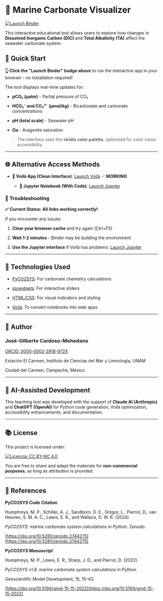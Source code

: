 # 🌊 Marine Carbonate Visualizer

  

[![Launch Binder](https://mybinder.org/badge_logo.svg)](https://mybinder.org/v2/gh/gilbertoCM/marine_carbonate_visualizer/HEAD?urlpath=voila%2Frender%2Fmarine_carbonate_TA_DIC.ipynb)

  

This interactive educational tool allows users to explore how changes in **Dissolved Inorganic Carbon (DIC)** and **Total Alkalinity (TA)** affect the seawater carbonate system.

  

## 🚀 **Quick Start**

  

**👆 Click the "Launch Binder" badge above** to run the interactive app in your browser - no installation required!
  

The tool displays real-time updates for:

  

- **pCO₂ (µatm)** - Partial pressure of CO₂

- **HCO₃⁻ and CO₃²⁻ (µmol/kg)** - Bicarbonate and carbonate concentrations  

- **pH (total scale)** - Seawater pH

- **Ωa** - Aragonite saturation

  

> The interface uses the **viridis color palette**, optimized for color vision accessibility.

  

---

  

## 🌐 **Alternative Access Methods**

  
- **📱 Voilà App (Clean Interface)**: [Launch Voilà](https://mybinder.org/v2/gh/gilbertoCM/marine_carbonate_visualizer/HEAD?urlpath=voila%2Frender%2Fmarine_carbonate_TA_DIC.ipynb) ✅ **WORKING**

 
  - **📓 Jupyter Notebook (With Code)**: [Launch Jupyter](https://mybinder.org/v2/gh/gilbertoCM/marine_carbonate_visualizer/HEAD)

  

### 🔧 **Troubleshooting**

  

**✅ Current Status: All links working correctly!**

  

If you encounter any issues:

  
1. **Clear your browser cache** and try again (Ctrl+F5)

2. **Wait 1-2 minutes** - Binder may be building the environment

3. **Use the Jupyter interface** if Voilà has problems: [Launch Jupyter](https://mybinder.org/v2/gh/gilbertoCM/marine_carbonate_TA_DIC.ipynb/HEAD)

  

---

  

## 🧪 Technologies Used

  

- [PyCO2SYS](https://github.com/mvdh7/PyCO2SYS): For carbonate chemistry calculations

- [ipywidgets](https://ipywidgets.readthedocs.io/): For interactive sliders

- [HTML/CSS](https://developer.mozilla.org/): For visual indicators and styling

- [Voilà](https://voila.readthedocs.io/): To convert notebooks into web apps

  

---

  

## 👤 Author

  

### **José-Gilberto Cardoso-Mohedano**  

[ORCID: 0000-0002-2918-972X](https://orcid.org/0000-0002-2918-972X)  

Estación El Carmen, Instituto de Ciencias del Mar y Limnología, UNAM  

Ciudad del Carmen, Campeche, México

 

---

  

## 🤖 AI-Assisted Development

  

This teaching tool was developed with the support of **Claude AI (Anthropic)** and **ChatGPT (OpenAI)** for Python code generation, Voilà optimization, accessibility enhancements, and documentation.

  

---

  

## 📚 License

  

This project is licensed under:

  

[![Licencia: CC BY-NC 4.0](https://licensebuttons.net/l/by-nc/4.0/88x31.png)](https://creativecommons.org/licenses/by-nc/4.0/)

  

You are free to share and adapt the materials for **non-commercial purposes**, as long as attribution is provided.

  

---

  

## 📖 References

  

**PyCO2SYS Code Citation**  

Humphreys, M. P., Schiller, A. J., Sandborn, D. E., Gregor, L., Pierrot, D., van Heuven, S. M. A. C., Lewis, E. R., and Wallace, D. W. R. (2024).  

*PyCO2SYS: marine carbonate system calculations in Python*. Zenodo.  

[https://doi.org/10.5281/zenodo.3744275](https://doi.org/10.5281/zenodo.3744275)
  

**PyCO2SYS Manuscript**  

Humphreys, M. P., Lewis, E. R., Sharp, J. D., and Pierrot, D. (2022).  

*PyCO2SYS v1.8: marine carbonate system calculations in Python*.  

Geoscientific Model Development, 15, 15–43.  

[https://doi.org/10.5194/gmd-15-15-2022](https://doi.org/10.5194/gmd-15-15-2022)